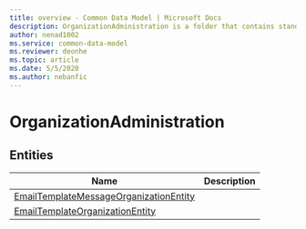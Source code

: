 ```yaml
---
title: overview - Common Data Model | Microsoft Docs
description: OrganizationAdministration is a folder that contains standard entities related to the Common Data Model.
author: nenad1002
ms.service: common-data-model
ms.reviewer: deonhe
ms.topic: article
ms.date: 5/5/2020
ms.author: nebanfic
---
```


# OrganizationAdministration


## Entities

|Name|Description|
|---|---|
|[EmailTemplateMessageOrganizationEntity](EmailTemplateMessageOrganizationEntity.md)||
|[EmailTemplateOrganizationEntity](EmailTemplateOrganizationEntity.md)||
